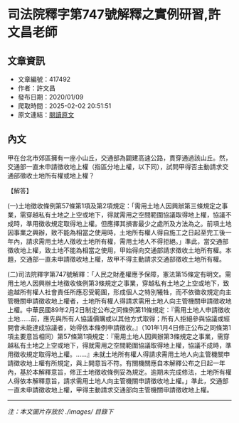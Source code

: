 # 司法院釋字第747號解釋之實例研習,許文昌老師

## 文章資訊
- 文章編號：417492
- 作者：許文昌
- 發布日期：2020/01/09
- 爬取時間：2025-02-02 20:51:51
- 原文連結：[閱讀原文](https://real-estate.get.com.tw/Columns/detail.aspx?no=417492)

## 內文
甲在台北市郊區擁有一座小山丘，交通部為闢建高速公路，貫穿通過該山丘。然，交通部一直未申請徵收地上權（指區分地上權，以下同），試問甲得否主動請求交通部徵收土地所有權或地上權？

【解答】

(一)土地徵收條例第57條第1項及第2項規定：「需用土地人因興辦第三條規定之事業，需穿越私有土地之上空或地下，得就需用之空間範圍協議取得地上權，協議不成時，準用徵收規定取得地上權。但應擇其損害最少之處所及方法為之。前項土地因事業之興辦，致不能為相當之使用時，土地所有權人得自施工之日起至完工後一年內，請求需用土地人徵收土地所有權，需用土地人不得拒絕。」準此，當交通部徵收地上權，致土地不能為相當之使用，甲始得向交通部請求徵收土地所有權。本題，交通部一直未申請徵收地上權，故甲不得主動請求交通部徵收土地所有權。

(二)司法院釋字第747號解釋：「人民之財產權應予保障，憲法第15條定有明文。需用土地人因興辦土地徵收條例第3條規定之事業，穿越私有土地之上空或地下，致逾越所有權人社會責任所應忍受範圍，形成個人之特別犧牲，而不依徵收規定向主管機關申請徵收地上權者，土地所有權人得請求需用土地人向主管機關申請徵收地上權。中華民國89年2月2日制定公布之同條例第11條規定：『需用土地人申請徵收土地……前，應先與所有人協議價購或以其他方式取得；所有人拒絕參與協議或經開會未能達成協議者，始得依本條例申請徵收。』（101年1月4日修正公布之同條第1項主要意旨相同）第57條第1項規定：『需用土地人因興辦第3條規定之事業，需穿越私有土地之上空或地下，得就需用之空間範圍協議取得地上權，協議不成時，準用徵收規定取得地上權。……』未就土地所有權人得請求需用土地人向主管機關申請徵收地上權有所規定，與上開意旨不符。有關機關應自本解釋公布之日起一年內，基於本解釋意旨，修正土地徵收條例妥為規定。逾期未完成修法，土地所有權人得依本解釋意旨，請求需用土地人向主管機關申請徵收地上權。」準此，交通部一直未申請徵收地上權，甲得主動請求交通部向主管機關申請徵收地上權。

---
*注：本文圖片存放於 ./images/ 目錄下*
